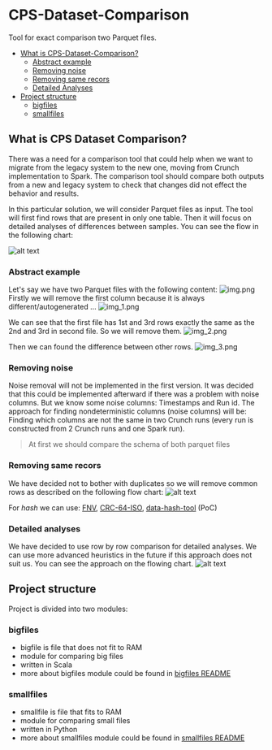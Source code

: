 # CPS-Dataset-Comparison

Tool for exact comparison two Parquet files.

<!-- toc -->
- [What is CPS-Dataset-Comparison?](#what-is-CPS-Dataset-Comparison)
    - [Abstract example](#abstract-example)
    - [Removing noise](#removing-noise)
    - [Removing same recors](#removing-same-recors)
    - [Detailed Analyses](#detailed-analyses)
- [Project structure](#project-structure)
    - [bigfiles](#bigfiles)
    - [smallfiles](#smallfiles)
<!-- tocstop -->

## What is CPS Dataset Comparison?

There was a need for a comparison tool that could help when we want to migrate from the legacy system to the new one, moving from Crunch implementation to Spark. The comparison tool should compare both outputs from a new and legacy system to check that changes did not effect the behavior and results.

In this particular solution, we will consider Parquet files as input. The tool will first find rows that are present in only one table. Then it will focus on detailed analyses of differences between samples. You can see the flow in the following chart:

![alt text](images/mainFlow.png)
### Abstract example
Let's say we have two Parquet files with the following content:
![img.png](images/tables.png)
Firstly we will remove the first column because it is always different/autogenerated ...
![img_1.png](images/remove_id.png)

We can see that the first file has 1st and 3rd rows exactly the same as the 2nd and 3rd in second file. So we will remove them.
![img_2.png](images/find_match.png)

Then we can found the difference between other rows.
![img_3.png](images/find_diff.png)
### Removing noise

Noise removal will not be implemented in the first version. It was decided that this could be implemented afterward if there was a problem with noise columns. But we know some noise columns: Timestamps and Run id.
The approach for finding nondeterministic columns (noise columns) will be: Finding which columns are not the same in two Crunch runs (every run is constructed from 2 Crunch runs and one Spark run).
> At first we should compare the schema of both parquet files

### Removing same recors 

We have decided not to bother with duplicates so we will remove common rows as described on the following flow chart:
![alt text](images/removeRecords.png)

For *hash* we can use: [FNV](https://en.wikipedia.org/wiki/Fowler–Noll–Vo_hash_function), 
[CRC-64-ISO](https://en.wikipedia.org/wiki/Cyclic_redundancy_check), 
[data-hash-tool](https://github.com/AbsaOSS/data-hash-tool) (PoC)

### Detailed analyses

We have decided to use row by row comparison for detailed analyses. We can use more advanced heuristics in the future if this approach does not suit us. You can see the approach on the flowing chart.
![alt text](images/analyses.png)


## Project structure

Project is divided into two modules:

### bigfiles
- bigfile is file that does not fit to RAM
- module for comparing big files
- written in Scala
- more about bigfiles module could be found in [bigfiles README](bigfiles/README.md)

### smallfiles
- smallfile is file that fits to RAM
- module for comparing small files
- written in Python
- more about smallfiles module could be found in [smallfiles README](smallfiles/README.md)
